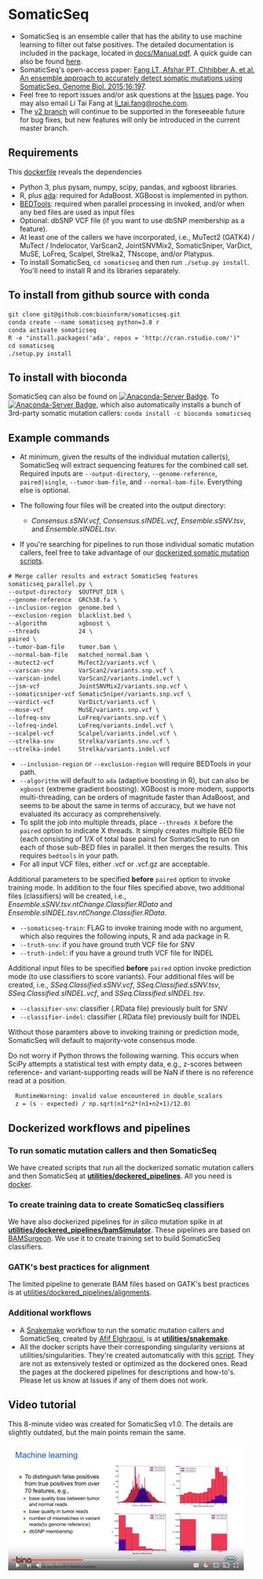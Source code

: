 # SomaticSeq

* SomaticSeq is an ensemble caller that has the ability to use machine learning to filter out false positives. The detailed documentation is included in the package, located in [docs/Manual.pdf](docs/Manual.pdf "User Manual"). A quick guide can also be found [here](http://bioinform.github.io/somaticseq/).
* SomaticSeq's open-access paper: [Fang LT, Afshar PT, Chhibber A, et al. An ensemble approach to accurately detect somatic mutations using SomaticSeq. Genome Biol. 2015;16:197](http://dx.doi.org/10.1186/s13059-015-0758-2 "Fang LT, Afshar PT, Chhibber A, et al. An ensemble approach to accurately detect somatic mutations using SomaticSeq. Genome Biol. 2015;16:197.").
* Feel free to report issues and/or ask questions at the [Issues](../../issues "Issues") page. You may also email Li Tai Fang at [li_tai.fang@roche.com](li_tai.fang@roche.com).
* The [v2 branch](../../tree/v2) will continue to be supported in the foreseeable future for bug fixes, but new features will only be introduced in the current master branch. 

## Requirements
This [dockerfile](utilities/Dockerfiles/somaticseq.base-1.3.dockerfile) reveals the dependencies
* Python 3, plus pysam, numpy, scipy, pandas, and xgboost libraries.
* R, plus [ada](https://cran.r-project.org/package=ada): required for AdaBoost. XGBoost is implemented in python. 
* [BEDTools](https://bedtools.readthedocs.io/en/latest/): required when parallel processing in invoked, and/or when any bed files are used as input files
* Optional: dbSNP VCF file (if you want to use dbSNP membership as a feature).
* At least one of the callers we have incorporated, i.e., MuTect2 (GATK4) / MuTect / Indelocator, VarScan2, JointSNVMix2, SomaticSniper, VarDict, MuSE, LoFreq, Scalpel, Strelka2, TNscope, and/or Platypus.
* To install SomaticSeq, `cd somaticseq` and then run `./setup.py install`. You'll need to install R and its libraries separately.

## To install from github source with conda
```
git clone git@github.com:bioinform/somaticseq.git
conda create --name somaticseq python=3.8 r
conda activate somaticseq
R -e "install.packages('ada', repos = 'http://cran.rstudio.com/')"
cd somaticseq
./setup.py install
```

## To install with bioconda
SomaticSeq can also be found on [![Anaconda-Server Badge](https://anaconda.org/bioconda/somaticseq/badges/version.svg)](https://anaconda.org/bioconda/somaticseq). To [![Anaconda-Server Badge](https://anaconda.org/bioconda/somaticseq/badges/installer/conda.svg)](https://anaconda.org/bioconda/somaticseq), which also automatically installs a bunch of 3rd-party somatic mutation callers:
`conda install -c bioconda somaticseq`

## Example commands
* At minimum, given the results of the individual mutation caller(s), SomaticSeq will extract sequencing features for the combined call set. Required inputs are `--output-directory`, `--genome-reference`, `paired|single`, `--tumor-bam-file`, and `--normal-bam-file`. Everything else is optional.
* The following four files will be created into the output directory:
  * *Consensus.sSNV.vcf*, *Consensus.sINDEL.vcf*, *Ensemble.sSNV.tsv*, and *Ensemble.sINDEL.tsv*.

* If you're searching for pipelines to run those individual somatic mutation callers, feel free to take advantage of our [dockerized somatic mutation scripts](utilities/dockered_pipelines).

```
# Merge caller results and extract SomaticSeq features
somaticseq_parallel.py \
--output-directory  $OUTPUT_DIR \
--genome-reference  GRCh38.fa \
--inclusion-region  genome.bed \
--exclusion-region  blacklist.bed \
--algorithm         xgboost \
--threads           24 \
paired \
--tumor-bam-file    tumor.bam \
--normal-bam-file   matched_normal.bam \
--mutect2-vcf       MuTect2/variants.vcf \
--varscan-snv       VarScan2/variants.snp.vcf \
--varscan-indel     VarScan2/variants.indel.vcf \
--jsm-vcf           JointSNVMix2/variants.snp.vcf \
--somaticsniper-vcf SomaticSniper/variants.snp.vcf \
--vardict-vcf       VarDict/variants.vcf \
--muse-vcf          MuSE/variants.snp.vcf \
--lofreq-snv        LoFreq/variants.snp.vcf \
--lofreq-indel      LoFreq/variants.indel.vcf \
--scalpel-vcf       Scalpel/variants.indel.vcf \
--strelka-snv       Strelka/variants.snv.vcf \
--strelka-indel     Strelka/variants.indel.vcf
```

* `--inclusion-region` or `--exclusion-region` will require BEDTools in your path.
* `--algorithm` will default to `ada` (adaptive boosting in R), but can also be `xgboost` (extreme gradient boosting). XGBoost is more modern, supports multi-threading, can be orders of magnitude faster than AdaBoost, and seems to be about the same in terms of accuracy, but we have not evaluated its accuracy as comprehensively.
* To split the job into multiple threads, place `--threads X` before the `paired` option to indicate X threads. It simply creates multiple BED file (each consisting of 1/X of total base pairs) for SomaticSeq to run on each of those sub-BED files in parallel. It then merges the results. This requires `bedtools` in your path.
* For all input VCF files, either .vcf or .vcf.gz are acceptable.

Additional parameters to be specified **before** `paired` option to invoke training mode. In addition to the four files specified above, two additional files (classifiers) will be created, i.e., *Ensemble.sSNV.tsv.ntChange.Classifier.RData* and *Ensemble.sINDEL.tsv.ntChange.Classifier.RData*.
* `--somaticseq-train`: FLAG to invoke training mode with no argument, which also requires the following inputs, R and ada package in R.
* `--truth-snv`:        if you have ground truth VCF file for SNV
* `--truth-indel`:      if you have a ground truth VCF file for INDEL

Additional input files to be specified **before** `paired` option invoke prediction mode (to use classifiers to score variants). Four additional files will be created, i.e., *SSeq.Classified.sSNV.vcf*, *SSeq.Classified.sSNV.tsv*,  *SSeq.Classified.sINDEL.vcf*, and *SSeq.Classified.sINDEL.tsv*.
* `--classifier-snv`:   classifier (.RData file) previously built for SNV
* `--classifier-indel`: classifier (.RData file) previously built for INDEL

Without those paramters above to invoking training or prediction mode, SomaticSeq will default to majority-vote consensus mode.


Do not worry if Python throws the following warning. This occurs when SciPy attempts a statistical test with empty data, e.g., z-scores between reference- and variant-supporting reads will be NaN if there is no reference read at a position.

```
  RuntimeWarning: invalid value encountered in double_scalars
  z = (s - expected) / np.sqrt(n1*n2*(n1+n2+1)/12.0)
```

## Dockerized workflows and pipelines

### To run somatic mutation callers and then SomaticSeq
We have created scripts that run all the dockerized somatic mutation callers and then SomaticSeq at [**utilities/dockered_pipelines**](utilities/dockered_pipelines).
All you need is [docker](https://www.docker.com/).

### To create training data to create SomaticSeq classifiers
We have also dockerized pipelines for *in silico* mutation spike in at [**utilities/dockered_pipelines/bamSimulator**](utilities/dockered_pipelines/bamSimulator).
These pipelines are based on [BAMSurgeon](https://github.com/adamewing/bamsurgeon). We use it to create training set to build SomaticSeq classifiers.

### GATK's best practices for alignment
The limited pipeline to generate BAM files based on GATK's best practices is at [utilities/dockered_pipelines/alignments](utilities/dockered_pipelines/alignments).

### Additional workflows
* A [Snakemake](https://snakemake.readthedocs.io/en/latest/) workflow to run the somatic mutation callers and SomaticSeq, created by [Afif Elghraoui](https://github.com/0xaf1f), is at [**utilities/snakemake**](utilities/snakemake).
* All the docker scripts have their corresponding singularity versions at utilities/singularities. They're created automatically with this [script](utilities/singularities/docker2singularity.py). They are not as extensively tested or optimized as the dockered ones. Read the pages at the dockered pipelines for descriptions and how-to's. Please let us know at Issues if any of them does not work.


## Video tutorial

This 8-minute video was created for SomaticSeq v1.0. The details are slightly outdated, but the main points remain the same.

  [![SomaticSeq Video](docs/SomaticSeqYoutube.png)](https://www.youtube.com/watch?v=MnJdTQWWN6w "SomaticSeq Video")
